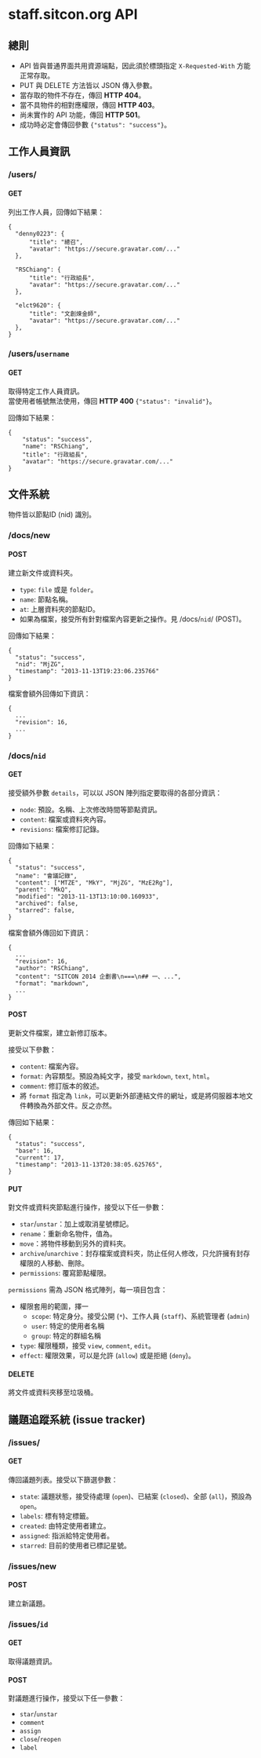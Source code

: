 staff.sitcon.org API
===

總則
---
* API 皆與普通界面共用資源端點，因此須於標頭指定 `X-Requested-With` 方能正常存取。  
* PUT 與 DELETE 方法皆以 JSON 傳入參數。
* 當存取的物件不存在，傳回 **HTTP 404**。
* 當不具物件的相對應權限，傳回 **HTTP 403**。
* 尚未實作的 API 功能，傳回 **HTTP 501**。
* 成功時必定會傳回參數 `{"status": "success"}`。

工作人員資訊
---
### /users/

#### GET

列出工作人員，回傳如下結果：
```
{
  "denny0223": {
      "title": "總召",
      "avatar": "https://secure.gravatar.com/..."
  },

  "RSChiang": {
      "title": "行政組長",
      "avatar": "https://secure.gravatar.com/..."
  },

  "elct9620": {
      "title": "文創煉金師",
      "avatar": "https://secure.gravatar.com/..."
  },
}
```

### /users/`username`

#### GET

取得特定工作人員資訊。  
當使用者帳號無法使用，傳回 **HTTP 400** `{"status": "invalid"}`。

回傳如下結果：
```
{
    "status": "success",
    "name": "RSChiang",
    "title": "行政組長",
    "avatar": "https://secure.gravatar.com/..."
}
```

文件系統
---
物件皆以節點ID (nid) 識別。

### /docs/new

#### POST

建立新文件或資料夾。

* `type`: `file` 或是 `folder`。
* `name`: 節點名稱。
* `at`: 上層資料夾的節點ID。
* 如果為檔案，接受所有針對檔案內容更新之操作。見 /docs/`nid`/ (POST)。

回傳如下結果：
```
{
  "status": "success",
  "nid": "MjZG",
  "timestamp": "2013-11-13T19:23:06.235766"
}
```

檔案會額外回傳如下資訊：
```
{
  ...
  "revision": 16,
  ...
}
```

### /docs/`nid`

#### GET

接受額外參數 `details`，可以以 JSON 陣列指定要取得的各部分資訊：

* `node`: 預設。名稱、上次修改時間等節點資訊。
* `content`: 檔案或資料夾內容。
* `revisions`: 檔案修訂記錄。

回傳如下結果：
```
{
  "status": "success",
  "name": "會議記錄",
  "content": ["MTZE", "MkY", "MjZG", "MzE2Rg"],
  "parent": "MkQ",
  "modified": "2013-11-13T13:10:00.160933",
  "archived": false,
  "starred": false,
}
```

檔案會額外傳回如下資訊：
```
{
  ...
  "revision": 16,
  "author": "RSChiang",
  "content": "SITCON 2014 企劃書\n===\n## 一、...",
  "format": "markdown",
  ...
}
```

#### POST

更新文件檔案，建立新修訂版本。

接受以下參數：

* `content`: 檔案內容。
* `format`: 內容類型。預設為純文字，接受 `markdown`, `text`, `html`。
* `comment`: 修訂版本的敘述。
* 將 `format` 指定為 `link`，可以更新外部連結文件的網址，或是將伺服器本地文件轉換為外部文件。反之亦然。

傳回如下結果：
```
{
  "status": "success",
  "base": 16,
  "current": 17,
  "timestamp": "2013-11-13T20:38:05.625765",
}
```

#### PUT

對文件或資料夾節點進行操作，接受以下任一參數：

* `star`/`unstar`：加上或取消星號標記。
* `rename`：重新命名物件，值為。
* `move`：將物件移動到另外的資料夾。
* `archive`/`unarchive`：封存檔案或資料夾，防止任何人修改，只允許擁有封存權限的人移動、刪除。
* `permissions`: 覆寫節點權限。

`permissions` 需為 JSON 格式陣列，每一項目包含：

* 權限套用的範圍，擇一
    - `scope`: 特定身分。接受公開 (`*`)、工作人員 (`staff`)、系統管理者 (`admin`)
    - `user`: 特定的使用者名稱
    - `group`: 特定的群組名稱
* `type`: 權限種類，接受 `view`, `comment`, `edit`。
* `effect`: 權限效果，可以是允許 (`allow`) 或是拒絕 (`deny`)。

#### DELETE

將文件或資料夾移至垃圾桶。

議題追蹤系統 (issue tracker)
---
### /issues/

#### GET

傳回議題列表。接受以下篩選參數：

* `state`: 議題狀態，接受待處理 (`open`)、已結案 (`closed`)、全部 (`all`)，預設為 `open`。
* `labels`: 標有特定標籤。
* `created`: 由特定使用者建立。
* `assigned`: 指派給特定使用者。
* `starred`: 目前的使用者已標記星號。

### /issues/new

#### POST

建立新議題。

### /issues/`id`

#### GET

取得議題資訊。

#### POST

對議題進行操作，接受以下任一參數：

* `star`/`unstar`
* `comment`
* `assign`
* `close`/`reopen`
* `label`
